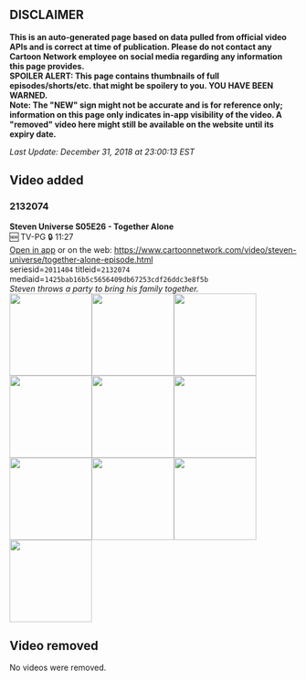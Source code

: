 ## DISCLAIMER
**This is an auto-generated page based on data pulled from official video APIs and is correct at time of publication. Please do not contact any Cartoon Network employee on social media regarding any information this page provides.**  
**SPOILER ALERT: This page contains thumbnails of full episodes/shorts/etc. that might be spoilery to you. YOU HAVE BEEN WARNED.**  
**Note: The "NEW" sign might not be accurate and is for reference only; information on this page only indicates in-app visibility of the video. A "removed" video here might still be available on the website until its expiry date.**  

_Last Update: December 31, 2018 at 23:00:13 EST_
## Video added
### 2132074
**Steven Universe S05E26 - Together Alone**  
🆕 TV-PG 🔒 11:27  
[Open in app](https://tinyurl.com/y9phankp) or on the web: https://www.cartoonnetwork.com/video/steven-universe/together-alone-episode.html  
seriesid=`2011404` titleid=`2132074` mediaid=`1425bab16b5c5656409db67253cdf26ddc3e8f5b`  
_Steven throws a party to bring his family together._  
<a href="https://i.cartoonnetwork.com/orchestrator/2132074_001_1280x720.jpg"><img src="https://i.cartoonnetwork.com/orchestrator/2132074_001_640x360.jpg" height="144px" /></a><a href="https://i.cartoonnetwork.com/orchestrator/2132074_002_1280x720.jpg"><img src="https://i.cartoonnetwork.com/orchestrator/2132074_002_640x360.jpg" height="144px" /></a><a href="https://i.cartoonnetwork.com/orchestrator/2132074_003_1280x720.jpg"><img src="https://i.cartoonnetwork.com/orchestrator/2132074_003_640x360.jpg" height="144px" /></a><a href="https://i.cartoonnetwork.com/orchestrator/2132074_004_1280x720.jpg"><img src="https://i.cartoonnetwork.com/orchestrator/2132074_004_640x360.jpg" height="144px" /></a><a href="https://i.cartoonnetwork.com/orchestrator/2132074_005_1280x720.jpg"><img src="https://i.cartoonnetwork.com/orchestrator/2132074_005_640x360.jpg" height="144px" /></a><a href="https://i.cartoonnetwork.com/orchestrator/2132074_006_1280x720.jpg"><img src="https://i.cartoonnetwork.com/orchestrator/2132074_006_640x360.jpg" height="144px" /></a><a href="https://i.cartoonnetwork.com/orchestrator/2132074_007_1280x720.jpg"><img src="https://i.cartoonnetwork.com/orchestrator/2132074_007_640x360.jpg" height="144px" /></a><a href="https://i.cartoonnetwork.com/orchestrator/2132074_008_1280x720.jpg"><img src="https://i.cartoonnetwork.com/orchestrator/2132074_008_640x360.jpg" height="144px" /></a><a href="https://i.cartoonnetwork.com/orchestrator/2132074_009_1280x720.jpg"><img src="https://i.cartoonnetwork.com/orchestrator/2132074_009_640x360.jpg" height="144px" /></a><a href="https://i.cartoonnetwork.com/orchestrator/2132074_010_1280x720.jpg"><img src="https://i.cartoonnetwork.com/orchestrator/2132074_010_640x360.jpg" height="144px" /></a>
## Video removed
No videos were removed.
